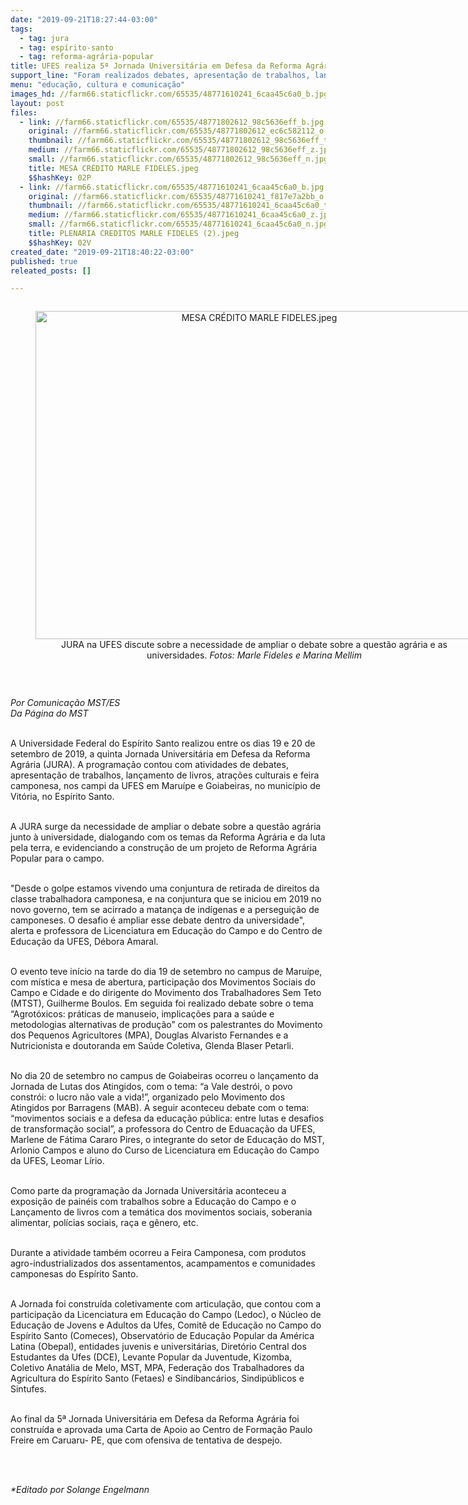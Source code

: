 ```yaml
---
date: "2019-09-21T18:27:44-03:00"
tags:
  - tag: jura
  - tag: espírito-santo
  - tag: reforma-agrária-popular
title: UFES realiza 5ª Jornada Universitária em Defesa da Reforma Agrária
support_line: "Foram realizados debates, apresentação de trabalhos, lançamento de livros, atrações culturais e feira camponesa, em Vitória-ES. "
menu: "educação, cultura e comunicação"
images_hd: //farm66.staticflickr.com/65535/48771610241_6caa45c6a0_b.jpg
layout: post
files:
  - link: //farm66.staticflickr.com/65535/48771802612_98c5636eff_b.jpg
    original: //farm66.staticflickr.com/65535/48771802612_ec6c582112_o.jpg
    thumbnail: //farm66.staticflickr.com/65535/48771802612_98c5636eff_t.jpg
    medium: //farm66.staticflickr.com/65535/48771802612_98c5636eff_z.jpg
    small: //farm66.staticflickr.com/65535/48771802612_98c5636eff_n.jpg
    title: MESA CRÉDITO MARLE FIDELES.jpeg
    $$hashKey: 02P
  - link: //farm66.staticflickr.com/65535/48771610241_6caa45c6a0_b.jpg
    original: //farm66.staticflickr.com/65535/48771610241_f817e7a2bb_o.jpg
    thumbnail: //farm66.staticflickr.com/65535/48771610241_6caa45c6a0_t.jpg
    medium: //farm66.staticflickr.com/65535/48771610241_6caa45c6a0_z.jpg
    small: //farm66.staticflickr.com/65535/48771610241_6caa45c6a0_n.jpg
    title: PLENARIA CREDITOS MARLE FIDELES (2).jpeg
    $$hashKey: 02V
created_date: "2019-09-21T18:40:22-03:00"
published: true
releated_posts: []

---
```

<div style="text-align:center">
<figure class="image" style="display:inline-block"><img alt="MESA CRÉDITO MARLE FIDELES.jpeg" height="525" src="//farm66.staticflickr.com/65535/48771802612_98c5636eff_b.jpg" width="700" />
<figcaption>JURA na UFES discute sobre a necessidade de ampliar o debate sobre a quest&atilde;o agr&aacute;ria e as universidades.&nbsp;<em>Fotos: Marle Fideles e Marina Mellim</em></figcaption>
</figure>
</div>

<p>&nbsp;</p>

<p><em>Por Comunica&ccedil;&atilde;o MST/ES<br />
Da P&aacute;gina do MST</em><br />
&nbsp;</p>

<p>A Universidade Federal do Esp&iacute;rito Santo realizou entre os dias 19 e 20 de setembro de 2019, a quinta Jornada Universit&aacute;ria em Defesa da Reforma Agr&aacute;ria (JURA). A programa&ccedil;&atilde;o contou com atividades de debates, apresenta&ccedil;&atilde;o de trabalhos, lan&ccedil;amento de livros, atra&ccedil;&otilde;es culturais e feira camponesa, nos campi da UFES em Maru&iacute;pe e Goiabeiras, no munic&iacute;pio de Vit&oacute;ria, no Esp&iacute;rito Santo.&nbsp;<br />
&nbsp;</p>

<p>A JURA surge da necessidade de ampliar o debate sobre a quest&atilde;o agr&aacute;ria junto &agrave; universidade, dialogando com os temas da Reforma Agr&aacute;ria e da luta pela terra, e evidenciando a constru&ccedil;&atilde;o de um projeto de Reforma Agr&aacute;ria Popular para o campo.<br />
&nbsp;</p>

<p>&quot;Desde o golpe estamos vivendo uma conjuntura de retirada de direitos da classe trabalhadora camponesa, e na conjuntura que se iniciou em 2019 no novo governo, tem se acirrado a matan&ccedil;a de ind&iacute;genas e a persegui&ccedil;&atilde;o de camponeses. O desafio &eacute; ampliar esse debate dentro da universidade&quot;, alerta e professora de Licenciatura em Educa&ccedil;&atilde;o do Campo e do Centro de Educa&ccedil;&atilde;o da UFES, D&eacute;bora Amaral.<br />
&nbsp;</p>

<p>O evento teve in&iacute;cio na tarde do dia 19 de setembro no campus de Maru&iacute;pe, com m&iacute;stica e mesa de abertura, participa&ccedil;&atilde;o dos Movimentos Sociais do Campo e Cidade e do dirigente do Movimento dos Trabalhadores Sem Teto (MTST), Guilherme Boulos. Em seguida foi realizado debate sobre o tema &ldquo;Agrot&oacute;xicos: pr&aacute;ticas de manuseio, implica&ccedil;&otilde;es para a sa&uacute;de e metodologias alternativas de produ&ccedil;&atilde;o&rdquo; com os palestrantes do Movimento dos Pequenos Agricultores (MPA), Douglas Alvaristo Fernandes e a Nutricionista e doutoranda em Sa&uacute;de Coletiva, Glenda Blaser Petarli.&nbsp;<br />
&nbsp;</p>

<p>No dia 20 de setembro no campus de Goiabeiras ocorreu o lan&ccedil;amento da Jornada de Lutas dos Atingidos, com o tema: &ldquo;a Vale destr&oacute;i, o povo constr&oacute;i: o lucro n&atilde;o vale a vida!&rdquo;, organizado pelo Movimento dos Atingidos por Barragens (MAB). A seguir aconteceu debate com o tema: &ldquo;movimentos sociais e a defesa da educa&ccedil;&atilde;o p&uacute;blica: entre lutas e desafios de transforma&ccedil;&atilde;o social&rdquo;, a professora do Centro de Eduaca&ccedil;&atilde;o da UFES, Marlene de F&aacute;tima Cararo Pires, o integrante do setor de Educa&ccedil;&atilde;o do MST, Arlonio Campos e aluno do Curso de Licenciatura em Educa&ccedil;&atilde;o do Campo da UFES, Leomar L&iacute;rio.&nbsp;<br />
&nbsp;</p>

<p>Como parte da programa&ccedil;&atilde;o da Jornada Universit&aacute;ria aconteceu a exposi&ccedil;&atilde;o de pain&eacute;is com trabalhos sobre a Educa&ccedil;&atilde;o do Campo e o Lan&ccedil;amento de livros com a tem&aacute;tica dos movimentos sociais, soberania alimentar, pol&iacute;cias sociais, ra&ccedil;a e g&ecirc;nero, etc.<br />
&nbsp;</p>

<p>Durante a atividade tamb&eacute;m ocorreu a Feira Camponesa, com produtos agro-industrializados dos assentamentos, acampamentos e comunidades camponesas do Esp&iacute;rito Santo.<br />
&nbsp;</p>

<p>A Jornada foi constru&iacute;da coletivamente com articula&ccedil;&atilde;o, que contou com a participa&ccedil;&atilde;o da Licenciatura em Educa&ccedil;&atilde;o do Campo (Ledoc), o N&uacute;cleo de Educa&ccedil;&atilde;o de Jovens e Adultos da Ufes, Comit&ecirc; de Educa&ccedil;&atilde;o no Campo do Esp&iacute;rito Santo (Comeces), Observat&oacute;rio de Educa&ccedil;&atilde;o Popular da Am&eacute;rica Latina (Obepal), entidades juvenis e universit&aacute;rias, Diret&oacute;rio Central dos Estudantes da Ufes (DCE), Levante Popular da Juventude, Kizomba, Coletivo Anat&aacute;lia de Melo, MST, MPA, Federa&ccedil;&atilde;o dos Trabalhadores da Agricultura do Esp&iacute;rito Santo (Fetaes) e Sindibanc&aacute;rios, Sindip&uacute;blicos e Sintufes.<br />
&nbsp;</p>

<p>Ao final da 5&ordf; Jornada Universit&aacute;ria em Defesa da Reforma Agr&aacute;ria foi constru&iacute;da e aprovada uma Carta de Apoio ao Centro de Forma&ccedil;&atilde;o Paulo Freire em Caruaru- PE, que com ofensiva de tentativa de despejo.&nbsp;</p>

<p><br />
&nbsp;</p>

<p><em>*Editado por Solange Engelmann</em></p>
